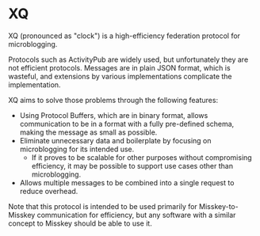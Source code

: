 # XQ
XQ (pronounced as "clock") is a high-efficiency federation protocol for microblogging.

Protocols such as ActivityPub are widely used, but unfortunately they are not efficient protocols.
Messages are in plain JSON format, which is wasteful, and extensions by various implementations complicate the implementation.

XQ aims to solve those problems through the following features:

- Using Protocol Buffers, which are in binary format, allows communication to be in a format with a fully pre-defined schema, making the message as small as possible.
- Eliminate unnecessary data and boilerplate by focusing on microblogging for its intended use.
  - If it proves to be scalable for other purposes without compromising efficiency, it may be possible to support use cases other than microblogging.
- Allows multiple messages to be combined into a single request to reduce overhead.

Note that this protocol is intended to be used primarily for Misskey-to-Misskey communication for efficiency, but any software with a similar concept to Misskey should be able to use it.
